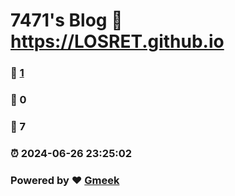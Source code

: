 # 7471's Blog :link: https://LOSRET.github.io 
### :page_facing_up: [1](https://LOSRET.github.io/tag.html) 
### :speech_balloon: 0 
### :hibiscus: 7 
### :alarm_clock: 2024-06-26 23:25:02 
### Powered by :heart: [Gmeek](https://github.com/Meekdai/Gmeek)
